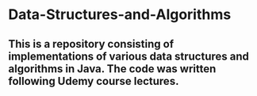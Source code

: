 # Data-Structures-and-Algorithms
## This is a repository consisting of implementations of various data structures and algorithms in Java. The code was written following Udemy course lectures.
